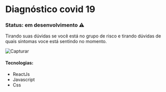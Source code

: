 # Diagnóstico covid 19

<h3> Status: em desenvolvimento ⚠️ </h3>
  
<p> Tirando suas dúvidas se você está no grupo de risco e tirando dúvidas de quais sintomas voce está sentindo no momento. <p/>

![Capturar](https://user-images.githubusercontent.com/66790414/127582676-f853481a-03ca-48c7-9eaa-d9747ee7ad31.PNG)

<h4> Tecnologias: </h4>

+ ReactJs
+ Javascript 
+ Css
